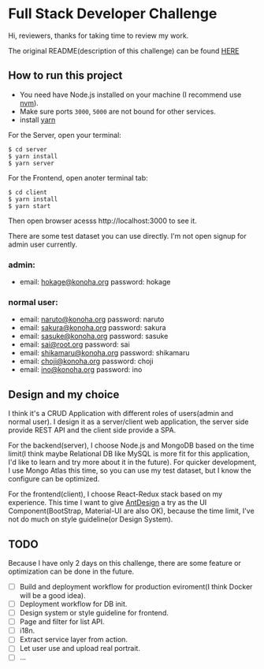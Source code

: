 # Full Stack Developer Challenge

Hi, reviewers, thanks for taking time to review my work.

The original README(description of this challenge) can be found [HERE](original_README.md)

## How to run this project
- You need have Node.js installed on your machine (I recommend use [nvm](https://github.com/nvm-sh/nvm)). 
- Make sure ports `3000`, `5000` are not bound for other services.
- install [yarn](https://yarnpkg.com/en/docs/install#mac-stable)

For the Server, open your terminal:
```
$ cd server
$ yarn install
$ yarn server
```

For the Frontend, open anoter terminal tab:
```
$ cd client
$ yarn install
$ yarn start
```

Then open browser acesss http://localhost:3000 to see it.

There are some test dataset you can use directly. I'm not open signup for admin user currently.
### admin:
- email: hokage@konoha.org password: hokage

### normal user:
- email: naruto@konoha.org password: naruto
- email: sakura@konoha.org password: sakura
- email: sasuke@konoha.org password: sasuke
- email: sai@root.org password: sai
- email: shikamaru@konoha.org password: shikamaru
- email: choji@konoha.org password: choji
- email: ino@konoha.org password: ino

## Design and my choice
I think it's a CRUD Application with different roles of users(admin and normal user).
I design it as a server/client web application, the server side provide REST API and the client side provide a SPA.

For the backend(server), I choose Node.js and MongoDB based on the time limit(I think maybe Relational DB like MySQL is more fit for this application, I'd like to learn and try more about it in the future). For quicker development, I use Mongo Atlas this time, so you can use my test dataset, but I know the configure can be optimized.

For the frontend(client), I choose React-Redux stack based on my experience. This time I want to give [AntDesign](https://ant.design/) a try as the UI Component(BootStrap, Material-UI are also OK), because the time limit, I've not do much on style guideline(or Design System).


## TODO
Because I have only 2 days on this challenge, there are some feature or optimization can be done in the future.
- [ ] Build and deployment workflow for production eviroment(I think Docker will be a good idea).
- [ ] Deployment workflow for DB init.
- [ ] Design system or style guideline for frontend.
- [ ] Page and filter for list API.
- [ ] i18n.
- [ ] Extract service layer from action.
- [ ] Let user use and upload real portrait.
- [ ] ...
